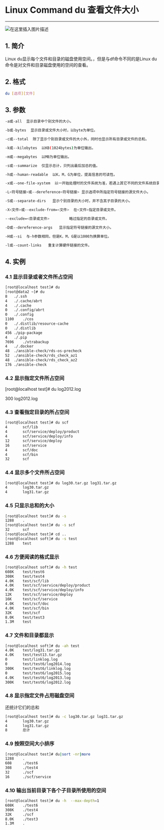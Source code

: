 #  Linux Command du 查看文件大小



---

![在这里插入图片描述](https://i-blog.csdnimg.cn/blog_migrate/4e130d6c197c7c6a559af2ed53025285.gif#pic_center)


##  1. 简介
Linux du显示每个文件和目录的磁盘使用空间。，但是与df命令不同的是Linux du命令是对文件和目录磁盘使用的空间的查看。

## 2. 格式

```bash
du [选项][文件]
```

##  3. 参数

```bash
-a或-all  显示目录中个别文件的大小。   

-b或-bytes  显示目录或文件大小时，以byte为单位。   

-c或--total  除了显示个别目录或文件的大小外，同时也显示所有目录或文件的总和。 

-k或--kilobytes  以KB(1024bytes)为单位输出。

-m或--megabytes  以MB为单位输出。   

-s或--summarize  仅显示总计，只列出最后加总的值。

-h或--human-readable  以K，M，G为单位，提高信息的可读性。

-x或--one-file-xystem  以一开始处理时的文件系统为准，若遇上其它不同的文件系统目录则略过。 

-L<符号链接>或--dereference<符号链接> 显示选项中所指定符号链接的源文件大小。   

-S或--separate-dirs   显示个别目录的大小时，并不含其子目录的大小。 

-X<文件>或--exclude-from=<文件>  在<文件>指定目录或文件。   

--exclude=<目录或文件>         略过指定的目录或文件。    

-D或--dereference-args   显示指定符号链接的源文件大小。   

-H或--si  与-h参数相同，但是K，M，G是以1000为换算单位。   

-l或--count-links   重复计算硬件链接的文件。  
```

## 4. 实例

###  4.1 显示目录或者文件所占空间 

```bash
[root@localhost test]# du
[root@data2 ~]# du
8	./.ssh
4	./.cache/abrt
4	./.cache
0	./.config/abrt
0	./.config
1100	./cos
0	./.distlib/resource-cache
0	./.distlib
456	./pip-package
4	./.pip
7696	./xtrabackup
4	./.docker
48	./ansible-check/rds-os-precheck
52	./ansible-check/rds_check_az1
48	./ansible-check/rds_check_az2
176	./ansible-check

```
### 4.2 显示指定文件所占空间

[root@localhost test]# du log2012.log 

300     log2012.log

### 4.3 查看指定目录的所占空间

```bash
[root@localhost test]# du scf
4       scf/lib
4       scf/service/deploy/product
4       scf/service/deploy/info
12      scf/service/deploy
16      scf/service
4       scf/doc
4       scf/bin
32      scf
```
### 4.4 显示多个文件所占空间

```bash
[root@localhost test]# du log30.tar.gz log31.tar.gz 
4       log30.tar.gz
4       log31.tar.gz
```
### 4.5 只显示总和的大小

```bash
[root@localhost test]# du -s
1288    .
[root@localhost test]# du -s scf
32      scf
[root@localhost test]# cd ..
[root@localhost soft]# du -s test
1288    test
```
### 4.6 方便阅读的格式显示

```bash
[root@localhost soft]# du -h test
608K    test/test6
308K    test/test4
4.0K    test/scf/lib
4.0K    test/scf/service/deploy/product
4.0K    test/scf/service/deploy/info
12K     test/scf/service/deploy
16K     test/scf/service
4.0K    test/scf/doc
4.0K    test/scf/bin
32K     test/scf
8.0K    test/test3
1.3M    test
```

### 4.7 文件和目录都显示

```bash
[root@localhost soft]# du -ah test
4.0K    test/log31.tar.gz
4.0K    test/test13.tar.gz
0       test/linklog.log
0       test/test6/log2014.log
300K    test/test6/linklog.log
0       test/test6/log2015.log
4.0K    test/test6/log2013.log
300K    test/test6/log2012.log
```
### 4.8 显示指定文件占用磁盘空间
还统计它们的总和

```bash
[root@localhost test]# du -c log30.tar.gz log31.tar.gz 
4       log30.tar.gz
4       log31.tar.gz
8       总计
```
### 4.9 按照空间大小排序

```bash
[root@localhost test]# du|sort -nr|more
1288    .
608     ./test6
308     ./test4
32      ./scf
16      ./scf/service
```
### 4.10 输出当前目录下各个子目录所使用的空间

```bash
[root@localhost test]# du -h  --max-depth=1
608K    ./test6
308K    ./test4
32K     ./scf
8.0K    ./test3
1.3M    .
```

